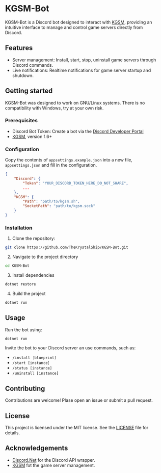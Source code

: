 # KGSM-Bot

KGSM-Bot is a Discord bot designed to interact with [KGSM][1], providing an 
intuitive interface to manage and control game servers directly from Discord.

## Features

- Server management: Install, start, stop, uninstall game servers through 
Discord commands.
- Live notifications: Realtime notifications for game server startup and 
shutdown.

## Getting started

KGSM-Bot was designed to work on GNU/Linux systems. There is no compatibility 
with Windows, try at your own risk.

### Prerequisites

- Discord Bot Token: Create a bot via the [Discord Developer Portal][2]
- [KGSM][1], version 1.6+

### Configuration

Copy the contents of `appsettings.example.json` into a new file, 
`appsettings.json` and fill in the configuration.

```json
{
    "Discord": {
        "Token": "YOUR_DISCORD_TOKEN_HERE_DO_NOT_SHARE",
        ...
    },
    "KGSM": {
        "Path": "path/to/kgsm.sh",
        "SocketPath": "path/to/kgsm.sock"
    }
}
```

### Installation

1. Clone the repository:
```sh
git clone https://github.com/TheKrystalShip/KGSM-Bot.git

```

2. Navigate to the project directory
```sh
cd KGSM-Bot
```

3. Install dependencies
```sh
dotnet restore
```

4. Build the project
```sh
dotnet run
```

## Usage

Run the bot using:

```sh
dotnet run
```

Invite the bot to your Discord server an use commands, such as:
- `/install [blueprint]`
- `/start [instance]`
- `/status [instance]`
- `/uninstall [instance]`

## Contributing

Contributions are welcome! Plase open an issue or submit a pull request.

## License

This project is licensed under the MIT license. See the [LICENSE][3] file for 
details.

## Acknowledgements
- [Discord.Net][4] for the Discord API wrapper.
- [KGSM][1] fot the game server management.

[1]: https://github.com/TheKrystalShip/KGSM
[2]: https://discord.com/developers/applications
[3]: LICENSE
[4]: https://github.com/discord-net/Discord.Net
